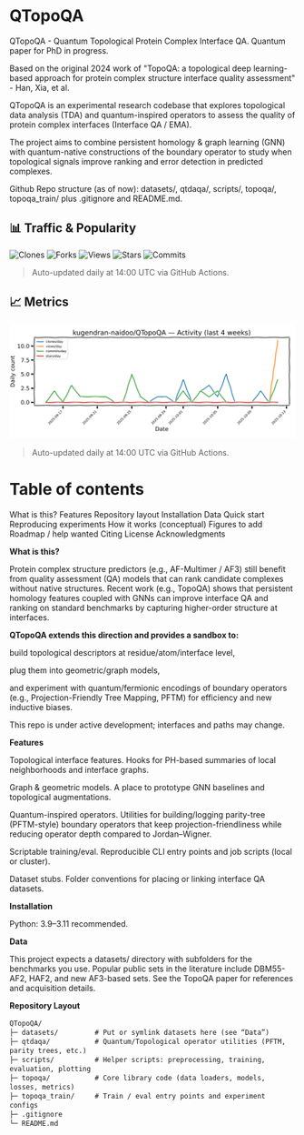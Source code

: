 # QTopoQA
QTopoQA - Quantum Topological Protein Complex Interface QA. Quantum paper for PhD in progress.

Based on the original 2024 work of "TopoQA: a topological deep learning-based approach for protein complex structure interface quality assessment" - Han, Xia, et al.

QTopoQA is an experimental research codebase that explores topological data analysis (TDA) and quantum-inspired operators to assess the quality of protein complex interfaces (Interface QA / EMA).

The project aims to combine persistent homology & graph learning (GNN) with quantum-native constructions of the boundary operator to study when topological signals improve ranking and error detection in predicted complexes.

Github Repo structure (as of now): datasets/, qtdaqa/, scripts/, topoqa/, topoqa_train/ plus .gitignore and README.md.

## 📊 Traffic & Popularity
![Clones](https://img.shields.io/endpoint?cacheSeconds=300&url=https%3A%2F%2Fgist.githubusercontent.com%2Fkugendran-naidoo%2F2b0de4f9f92a605b780e986e6d48ffcc%2Fraw%2FQTopoQA-clones.json%3Fv%3D4)
![Forks](https://img.shields.io/endpoint?cacheSeconds=300&url=https%3A%2F%2Fgist.githubusercontent.com%2Fkugendran-naidoo%2F2b0de4f9f92a605b780e986e6d48ffcc%2Fraw%2FQTopoQA-forks.json%3Fv%3D1)
![Views](https://img.shields.io/endpoint?cacheSeconds=300&url=https%3A%2F%2Fgist.githubusercontent.com%2Fkugendran-naidoo%2F9b749f24de62343dc995f8d524027c39%2Fraw%2FQTopoQA-views.json%3Fv%3D4)
![Stars](https://img.shields.io/endpoint?cacheSeconds=300&url=https%3A%2F%2Fgist.githubusercontent.com%2Fkugendran-naidoo%2F2b0de4f9f92a605b780e986e6d48ffcc%2Fraw%2FQTopoQA-stars.json%3Fv%3D4)
![Commits](https://img.shields.io/endpoint?cacheSeconds=300&url=https%3A%2F%2Fgist.githubusercontent.com%2Fkugendran-naidoo%2F2b0de4f9f92a605b780e986e6d48ffcc%2Fraw%2FQTopoQA-commits.json%3Fv%3D4)

> Auto-updated daily at 14:00 UTC via GitHub Actions.

## 📈 Metrics
![Activity (last 4 weeks)](https://raw.githubusercontent.com/kugendran-naidoo/QTopoQA/main/metrics/activity_4w.png)

> Auto-updated daily at 14:00 UTC via GitHub Actions.

# Table of contents

What is this?
Features
Repository layout
Installation
Data
Quick start
Reproducing experiments
How it works (conceptual)
Figures to add
Roadmap / help wanted
Citing
License
Acknowledgments

**What is this?**

Protein complex structure predictors (e.g., AF-Multimer / AF3) still benefit from quality assessment (QA) models that can rank candidate complexes without native structures.
Recent work (e.g., TopoQA) shows that persistent homology features coupled with GNNs can improve interface QA and ranking on standard benchmarks by capturing higher-order structure at interfaces.

**QTopoQA extends this direction and provides a sandbox to:**

build topological descriptors at residue/atom/interface level,

plug them into geometric/graph models,

and experiment with quantum/fermionic encodings of boundary operators (e.g., Projection-Friendly Tree Mapping, PFTM) for efficiency and new inductive biases.

This repo is under active development; interfaces and paths may change.

**Features**

Topological interface features. Hooks for PH-based summaries of local neighborhoods and interface graphs.

Graph & geometric models. A place to prototype GNN baselines and topological augmentations.

Quantum-inspired operators. Utilities for building/logging parity-tree (PFTM-style) boundary operators that keep projection-friendliness while reducing operator depth compared to Jordan–Wigner.

Scriptable training/eval. Reproducible CLI entry points and job scripts (local or cluster).

Dataset stubs. Folder conventions for placing or linking interface QA datasets.

**Installation**

Python: 3.9–3.11 recommended.

**Data**

This project expects a datasets/ directory with subfolders for the benchmarks you use.
Popular public sets in the literature include DBM55-AF2, HAF2, and new AF3-based sets. See the TopoQA paper for references and acquisition details.

**Repository Layout**
```text
QTopoQA/
├─ datasets/         # Put or symlink datasets here (see “Data”)
├─ qtdaqa/           # Quantum/Topological operator utilities (PFTM, parity trees, etc.)
├─ scripts/          # Helper scripts: preprocessing, training, evaluation, plotting
├─ topoqa/           # Core library code (data loaders, models, losses, metrics)
├─ topoqa_train/     # Train / eval entry points and experiment configs
├─ .gitignore
└─ README.md
